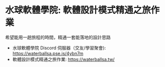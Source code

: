 # 水球軟體學院: 軟體設計模式精通之旅作業
希望能用一趟旅程的時間，精通一套能落地的設計思路

- 水球軟體學院 Discord 伺服器（交友/學習聚會): https://waterballsa.pse.is/4ybn7m 
- 軟體設計模式精通之旅作業: https://waterballsa.tw/
